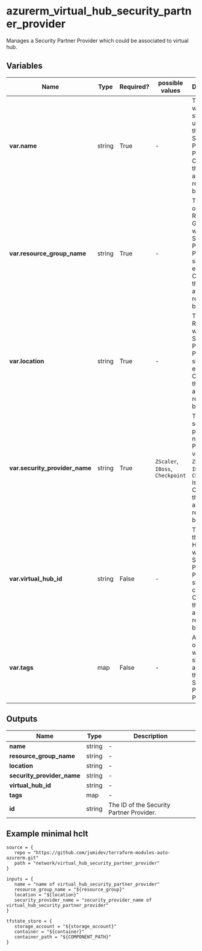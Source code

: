# azurerm_virtual_hub_security_partner_provider

Manages a Security Partner Provider which could be associated to virtual hub.

## Variables

| Name | Type | Required? |  possible values |  Description |
| ---- | ---- | --------- |  ----------- | ----------- |
| **var.name** | string | True | -  |  The name which should be used for this Security Partner Provider. Changing this forces a new resource to be created. | 
| **var.resource_group_name** | string | True | -  |  The name of the Resource Group where the Security Partner Provider should exist. Changing this forces a new resource to be created. | 
| **var.location** | string | True | -  |  The Azure Region where the Security Partner Provider should exist. Changing this forces a new resource to be created. | 
| **var.security_provider_name** | string | True | `ZScaler`, `IBoss`, `Checkpoint`  |  The security provider name. Possible values are `ZScaler`, `IBoss` and `Checkpoint` is allowed. Changing this forces a new resource to be created. | 
| **var.virtual_hub_id** | string | False | -  |  The ID of the Virtual Hub within which this Security Partner Provider should be created. Changing this forces a new resource to be created. | 
| **var.tags** | map | False | -  |  A mapping of tags which should be assigned to the Security Partner Provider. | 



## Outputs

| Name | Type | Description |
| ---- | ---- | --------- | 
| **name** | string  | - | 
| **resource_group_name** | string  | - | 
| **location** | string  | - | 
| **security_provider_name** | string  | - | 
| **virtual_hub_id** | string  | - | 
| **tags** | map  | - | 
| **id** | string  | The ID of the Security Partner Provider. | 

## Example minimal hclt

```hcl
source = {
   repo = "https://github.com/jumidev/terraform-modules-auto-azurerm.git" 
   path = "network/virtual_hub_security_partner_provider" 
}

inputs = {
   name = "name of virtual_hub_security_partner_provider" 
   resource_group_name = "${resource_group}" 
   location = "${location}" 
   security_provider_name = "security_provider_name of virtual_hub_security_partner_provider" 
}

tfstate_store = {
   storage_account = "${storage_account}" 
   container = "${container}" 
   container_path = "${COMPONENT_PATH}" 
}


```